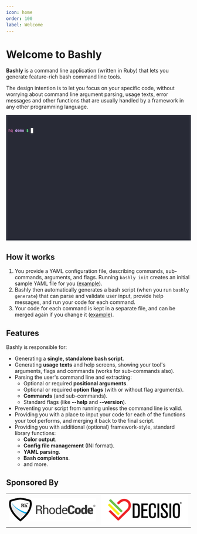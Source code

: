 ```yaml
---
icon: home
order: 100
label: Welcome
---
```


# Welcome to Bashly

**Bashly** is a command line application (written in Ruby) that lets you generate feature-rich bash command line tools.

The design intention is to let you focus on your specific code, without worrying about command line argument parsing, usage texts, error messages and other functions that are usually handled by a framework in any other programming language.

[![Bashly Demo](/assets/cast.gif)](/demo/)

## How it works

1. You provide a YAML configuration file, describing commands, sub-commands,
   arguments, and flags. Running `bashly init` creates an initial sample YAML
   file for you ([example](https://github.com/DannyBen/bashly/tree/master/examples/minimal#bashlyyml)).
2. Bashly then automatically generates a bash script (when you run
   `bashly generate`) that can parse and validate user input, provide help
   messages, and run your code for each command.
3. Your code for each command is kept in a separate file, and can be merged
   again if you change it ([example](https://github.com/DannyBen/bashly/blob/master/examples/minimal/src/root_command.sh)).

## Features

Bashly is responsible for:

- Generating a **single, standalone bash script**.
- Generating **usage texts** and help screens, showing your tool's arguments, flags and commands (works for sub-commands also).
- Parsing the user's command line and extracting:
  - Optional or required **positional arguments**.
  - Optional or required **option flags** (with or without flag arguments).
  - **Commands** (and sub-commands).
  - Standard flags (like **--help** and **--version**).
- Preventing your script from running unless the command line is valid.
- Providing you with a place to input your code for each of the functions your tool performs, and merging it back to the final script.
- Providing you with additional (optional) framework-style, standard library functions:
  - **Color output**.
  - **Config file management** (INI format).
  - **YAML parsing**.
  - **Bash completions**.
  - and more.

## Sponsored By

<table>
   <tr>
      <td><a target='_blank' href="https://rhodecode.com/"><img src='/assets/rhodecode-logo.png' width=240></a></td>
      <td><a target='_blank' href="https://decisiohealth.com/"><img src='/assets/decisio-logo.png' width=240></a></td>
   </tr>
</table>
